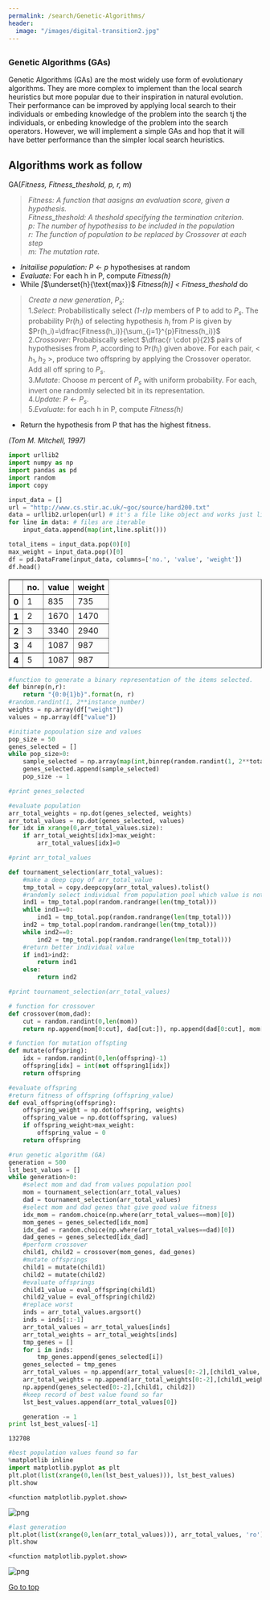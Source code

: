 ```yaml
---
permalink: /search/Genetic-Algorithms/
header:
  image: "/images/digital-transition2.jpg"
---
```

<h2 id="top"></h2>

### Genetic Algorithms (GAs)

Genetic	Algorithms  (GAs) are	the most widely use form of evolutionary algorithms. They are more complex to implement than the local search heuristics but more popular due to their inspiration in natural evolution. Their performance can be improved by applying local search to their individuals or embeding knowledge of the problem into the search tj the individuals, or enbeding knowledge of the problem into the search operators. However, we will implement a simple GAs and hop that it will have better performance than the simpler local search heuristics.

## Algorithms work as follow
GA(*Fitness, Fitness_theshold, p, r, m*)
>*Fitness: A function that aasigns an evaluation score, given a hypothesis.*<br>
>*Fitness_theshold: A theshold specifying the termination criterion.*<br>
>*p: The number of hypothesiss to be included in the population*<br>
>*r: The function of population to be replaced by Crossover at each step*<br>
>*m: The mutation rate.* <br>

+ *Initailise population: P* $\leftarrow$ *p* hypothesises at random
+ *Evaluate:* For each h in P, compute *Fitness(h)*
+ While *[*$\underset{h}{\text{max}}$ *Fitness(h)] < Fitness_theshold* do

>*Create a new generation*, $P_s$:<br>
1.*Select*: Probabilistically select *(1-r)p* members of P to add to $P_s$. The probability Pr($h_i$) of selecting hypothesis $h_i$ from *P* is given by <br>
$Pr(h_i)=\dfrac{Fitness(h_i)}{\sum_{j=1}^{p}Fitness(h_i)}$<br>
2.*Crossover*: Probabiscally select $\dfrac{r \cdot p}{2}$ pairs of hypothesises from *P*, according to Pr($h_i$) given above. For each pair, < $h_1, h_2$ >, produce two offspring by applying the Crossover operator. Add all off spring to $P_s$.<br>
3.*Mutate*: Choose *m* percent of $P_s$ with uniform probability. For each, invert one randomly selected bit in its representation.<br>
4.*Update*: $P \leftarrow P_s$.<br>
5.*Evaluate*: for each h in P, compute *Fitness($h$)*<br>

+ Return the hypothesis from P that has the highest fitness.

*(Tom M. Mitchell, 1997)*


```python
import urllib2
import numpy as np
import pandas as pd
import random
import copy

input_data = []
url = "http://www.cs.stir.ac.uk/~goc/source/hard200.txt"
data = urllib2.urlopen(url) # it's a file like object and works just like a file
for line in data: # files are iterable
    input_data.append(map(int,line.split()))

total_items = input_data.pop(0)[0]
max_weight = input_data.pop()[0]
df = pd.DataFrame(input_data, columns=['no.', 'value', 'weight'])
df.head()
```




<div>
<table border="1" class="dataframe">
  <thead>
    <tr style="text-align: right;">
      <th></th>
      <th>no.</th>
      <th>value</th>
      <th>weight</th>
    </tr>
  </thead>
  <tbody>
    <tr>
      <th>0</th>
      <td>1</td>
      <td>835</td>
      <td>735</td>
    </tr>
    <tr>
      <th>1</th>
      <td>2</td>
      <td>1670</td>
      <td>1470</td>
    </tr>
    <tr>
      <th>2</th>
      <td>3</td>
      <td>3340</td>
      <td>2940</td>
    </tr>
    <tr>
      <th>3</th>
      <td>4</td>
      <td>1087</td>
      <td>987</td>
    </tr>
    <tr>
      <th>4</th>
      <td>5</td>
      <td>1087</td>
      <td>987</td>
    </tr>
  </tbody>
</table>
</div>




```python
#function to generate a binary representation of the items selected.
def binrep(n,r):
    return "{0:0{1}b}".format(n, r)
#random.randint(1, 2**instance_number)
weights = np.array(df["weight"])   
values = np.array(df["value"])
```


```python
#initiate popoulation size and values
pop_size = 50
genes_selected = []
while pop_size>0:
    sample_selected = np.array(map(int,binrep(random.randint(1, 2**total_items), total_items)))
    genes_selected.append(sample_selected)
    pop_size -= 1

#print genes_selected
```


```python
#evaluate population
arr_total_weights = np.dot(genes_selected, weights)
arr_total_values = np.dot(genes_selected, values)
for idx in xrange(0,arr_total_values.size):
    if arr_total_weights[idx]>max_weight:
        arr_total_values[idx]=0

#print arr_total_values
```


```python
def tournament_selection(arr_total_values):
    #make a deep cpoy of arr_total_value
    tmp_total = copy.deepcopy(arr_total_values).tolist()
    #randomly select individual from population pool which value is not zeo
    ind1 = tmp_total.pop(random.randrange(len(tmp_total)))
    while ind1==0:
        ind1 = tmp_total.pop(random.randrange(len(tmp_total)))
    ind2 = tmp_total.pop(random.randrange(len(tmp_total)))
    while ind2==0:
        ind2 = tmp_total.pop(random.randrange(len(tmp_total)))
    #return better individual value
    if ind1>ind2:
        return ind1
    else:
        return ind2

#print tournament_selection(arr_total_values)
```


```python
# function for crossover
def crossover(mom,dad):
    cut = random.randint(0,len(mom))
    return np.append(mom[0:cut], dad[cut:]), np.append(dad[0:cut], mom[cut:])
```


```python
# function for mutation offspting
def mutate(offspring):
    idx = random.randint(0,len(offspring)-1)
    offspring[idx] = int(not offspring1[idx])
    return offspring
```


```python
#evaluate offspring
#return fitness of offspring (offspring_value)
def eval_offspring(offspring):
    offspring_weight = np.dot(offspring, weights)
    offspring_value = np.dot(offspring, values)
    if offspring_weight>max_weight:
        offspring_value = 0
    return offspring
```


```python
#run genetic algorithm (GA)
generation = 500
lst_best_values = []
while generation>0:
    #select mom and dad from values population pool
    mom = tournament_selection(arr_total_values)
    dad = tournament_selection(arr_total_values)
    #select mom and dad genes that give good value fitness
    idx_mom = random.choice(np.where(arr_total_values==mom)[0])
    mom_genes = genes_selected[idx_mom]
    idx_dad = random.choice(np.where(arr_total_values==dad)[0])
    dad_genes = genes_selected[idx_dad]
    #perform crossover
    child1, child2 = crossover(mom_genes, dad_genes)
    #mutate offsprings
    child1 = mutate(child1)
    child2 = mutate(child2)
    #evaluate offsprings
    child1_value = eval_offspring(child1)
    child2_value = eval_offspring(child2)
    #replace worst
    inds = arr_total_values.argsort()
    inds = inds[::-1]
    arr_total_values = arr_total_values[inds]
    arr_total_weights = arr_total_weights[inds]
    tmp_genes = []
    for i in inds:
        tmp_genes.append(genes_selected[i])
    genes_selected = tmp_genes
    arr_total_values = np.append(arr_total_values[0:-2],[child1_value, child2_value])
    arr_total_weights = np.append(arr_total_weights[0:-2],[child1_weight, child2_weight])
    np.append(genes_selected[0:-2],[child1, child2])
    #keep record of best value found so far
    lst_best_values.append(arr_total_values[0])

    generation -= 1
print lst_best_values[-1]
```

    132708



```python
#best population values found so far
%matplotlib inline
import matplotlib.pyplot as plt
plt.plot(list(xrange(0,len(lst_best_values))), lst_best_values)
plt.show
```




    <function matplotlib.pyplot.show>




![png](/images/Genetic-Algorithms/output_12_1.png)



```python
#last generation
plt.plot(list(xrange(0,len(arr_total_values))), arr_total_values, 'ro')
plt.show
```




    <function matplotlib.pyplot.show>




![png](/images/Genetic-Algorithms/output_13_1.png)

<a href="#top">Go to top</a>
